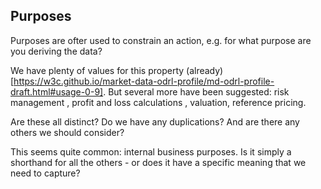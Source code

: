 ## Purposes
Purposes are ofter used to constrain an action, e.g. for what purpose are you deriving the data?

We have plenty of values for this property (already)[https://w3c.github.io/market-data-odrl-profile/md-odrl-profile-draft.html#usage-0-9]. But several more have been suggested:
risk management , profit and loss calculations , valuation, reference pricing.

Are these all distinct? Do we have any duplications? And are there any others we should consider?

This seems quite common: internal business purposes. Is it simply a shorthand for all the others - or does it have a specific meaning that we need to capture?

